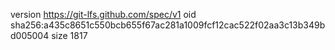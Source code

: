 version https://git-lfs.github.com/spec/v1
oid sha256:a435c8651c550bcb655f67ac281a1009fcf12cac522f02aa3c13b349bd005004
size 1817
